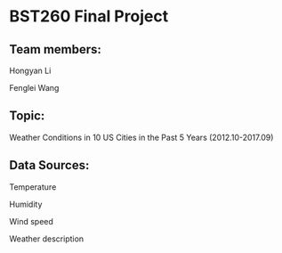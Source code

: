 # BST260 Final Project 

## Team members:

Hongyan Li

Fenglei Wang


## Topic:

Weather Conditions in 10 US Cities in the Past 5 Years (2012.10-2017.09)

## Data Sources: 

Temperature

Humidity

Wind speed

Weather description
